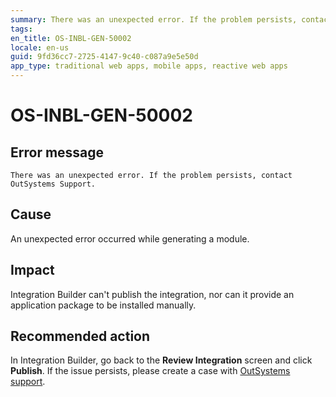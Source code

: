 ```yaml
---
summary: There was an unexpected error. If the problem persists, contact OutSystems Support.
tags:
en_title: OS-INBL-GEN-50002
locale: en-us
guid: 9fd36cc7-2725-4147-9c40-c087a9e5e50d
app_type: traditional web apps, mobile apps, reactive web apps
---
```


# OS-INBL-GEN-50002

## Error message

`There was an unexpected error. If the problem persists, contact OutSystems Support.`

## Cause

An unexpected error occurred while generating a module.

## Impact

Integration Builder can't publish the integration, nor can it provide an application package to be installed manually.

## Recommended action

In Integration Builder, go back to the **Review Integration** screen and click **Publish**.
If the issue persists, please create a case with [OutSystems support](https://success.outsystems.com/Support).

